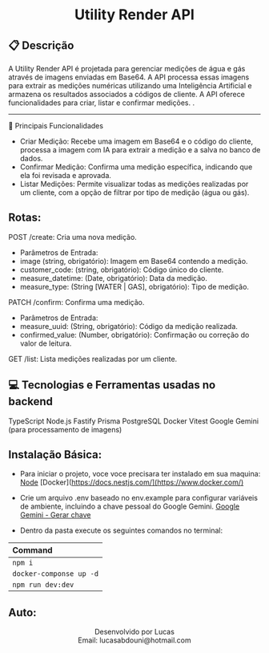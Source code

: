 # <p align="center">Utility Render API</p>

## :clipboard: Descrição
A Utility Render API é projetada para gerenciar medições de água e gás através de imagens enviadas em Base64. A API processa essas imagens para extrair as medições numéricas utilizando uma Inteligência Artificial e armazena os resultados associados a códigos de cliente. A API oferece funcionalidades para criar, listar e confirmar medições.
.

***
:hammer: Principais Funcionalidades

- Criar Medição: Recebe uma imagem em Base64 e o código do cliente, processa a imagem com IA para extrair a medição e a salva no banco de dados.
- Confirmar Medição: Confirma uma medição específica, indicando que ela foi revisada e aprovada.
- Listar Medições: Permite visualizar todas as medições realizadas por um cliente, com a opção de filtrar por tipo de medição (água ou gás).

## Rotas:

POST /create: Cria uma nova medição.
- Parâmetros de Entrada:
- image (string, obrigatório): Imagem em Base64 contendo a medição.
- customer_code: (string, obrigatório): Código único do cliente.
- measure_datetime: (Date, obrigatório): Data da medição.
- measure_type: (String [WATER | GAS], obrigatório): Tipo de medição.

PATCH /confirm: Confirma uma medição.
- Parâmetros de Entrada:
- measure_uuid: (String, obrigatório): Código da medição realizada.
- confirmed_value: (Number, obrigatório): Confirmação ou correção do valor de leitura.

GET /list: Lista medições realizadas por um cliente.

## :computer: Tecnologias e Ferramentas usadas no backend
TypeScript
Node.js
Fastify
Prisma
PostgreSQL
Docker
Vitest
Google Gemini (para processamento de imagens)

## Instalação Básica:

- Para iniciar o projeto, voce voce precisara ter instalado em sua maquina:
[Node](https://nodejs.org/en)
[Docker](https://docs.nestjs.com/](https://www.docker.com/)

- Crie um arquivo .env baseado no env.example para configurar variáveis de ambiente, incluindo a chave pessoal do Google Gemini.
[Google Gemini - Gerar chave](https://ai.google.dev/gemini-api/docs/api-key?hl=pt-br)

- Dentro da pasta execute os seguintes comandos no terminal:

| Command                                                                                           |
| :------------------------------------------------------------------------------------------------ |
| `npm i` |
| `docker-componse up -d` |
| `npm run dev:dev`   |

## Auto:

<p align="center"> Desenvolvido por Lucas<br> Email: lucasabdouni@hotmail.com </p>
